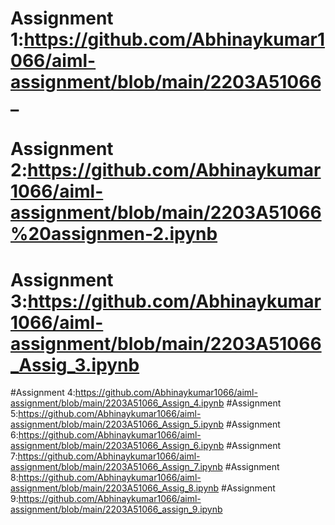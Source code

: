 # Assignment 1:https://github.com/Abhinaykumar1066/aiml-assignment/blob/main/2203A51066_
# Assignment 2:https://github.com/Abhinaykumar1066/aiml-assignment/blob/main/2203A51066%20assignmen-2.ipynb
# Assignment 3:https://github.com/Abhinaykumar1066/aiml-assignment/blob/main/2203A51066_Assig_3.ipynb
#Assignment 4:https://github.com/Abhinaykumar1066/aiml-assignment/blob/main/2203A51066_Assign_4.ipynb
#Assignment 5:https://github.com/Abhinaykumar1066/aiml-assignment/blob/main/2203A51066_Assign_5.ipynb
#Assignment 6:https://github.com/Abhinaykumar1066/aiml-assignment/blob/main/2203A51066_Assign_6.ipynb
#Assignment 7:https://github.com/Abhinaykumar1066/aiml-assignment/blob/main/2203A51066_Assign_7.ipynb
#Assignment 8:https://github.com/Abhinaykumar1066/aiml-assignment/blob/main/2203A51066_Assig_8.ipynb
#Assignment 9:https://github.com/Abhinaykumar1066/aiml-assignment/blob/main/2203A51066_assign_9.ipynb
